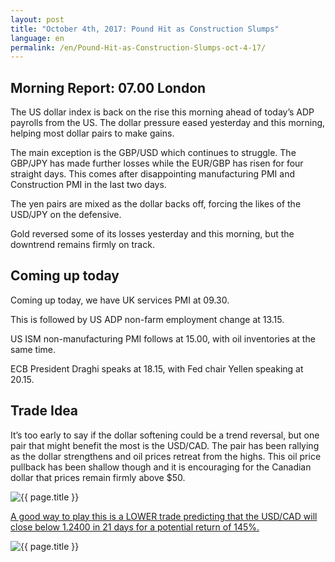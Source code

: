 ```yaml
---
layout: post
title: "October 4th, 2017: Pound Hit as Construction Slumps"
language: en
permalink: /en/Pound-Hit-as-Construction-Slumps-oct-4-17/
---
```

## Morning Report: 07.00 London

The US dollar index is back on the rise this morning ahead of today’s ADP payrolls from the US. The dollar pressure eased yesterday and this morning, helping most dollar pairs to make gains. 

The main exception is the GBP/USD which continues to struggle. The GBP/JPY has made further losses while the EUR/GBP has risen for four straight days. This comes after disappointing manufacturing PMI and Construction PMI in the last two days. 

The yen pairs are mixed as the dollar backs off, forcing the likes of the USD/JPY on the defensive. 

Gold reversed some of its losses yesterday and this morning, but the downtrend remains firmly on track.
 

## Coming up today 

Coming up today, we have UK services PMI at 09.30. 

This is followed by US ADP non-farm employment change at 13.15. 

US ISM non-manufacturing PMI follows at 15.00, with oil inventories at the same time. 

ECB President Draghi speaks at 18.15, with Fed chair Yellen speaking at 20.15.  

## Trade Idea

It’s too early to say if the dollar softening could be a trend reversal, but one pair that might benefit the most is the USD/CAD. The pair has been rallying as the dollar strengthens and oil prices retreat from the highs. This oil price pullback has been shallow though and it is encouraging for the Canadian dollar that prices remain firmly above $50.   
 
<img class="post-image" src="{{ site.url }}/images/oct/2017-10-04_06-53-06.jpg" alt="{{ page.title }}" title="{{ page.title }}">

<a href="%LINK%%?currency=AUD&market=forex&underlying=frxUSDCAD&formname=higherlower&duration_amount=21&duration_units=d&amount=10&amount_type=payout&expiry_type=duration&barrier=1.24&s=1&t=so3sUnbFpp0K1kMR5ktb850co5lt24DG" target="_blank">A good way to play this is a LOWER trade predicting that the USD/CAD will close below 1.2400 in 21 days for a potential return of 145%.</a>

<img class="post-image" src="{{ site.url }}/images/oct/USDCAD-04-oct-17.jpg" alt="{{ page.title }}" title="{{ page.title }}">

